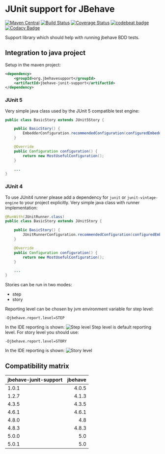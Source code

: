 # JUnit support for JBehave
[![Maven Central](https://maven-badges.herokuapp.com/maven-central/org.jbehavesupport/jbehave-junit-support/badge.svg)](https://maven-badges.herokuapp.com/maven-central/org.jbehavesupport/jbehave-junit-support)
[![Build Status](https://travis-ci.org/jbehavesupport/jbehave-junit-support.svg?branch=master)](https://travis-ci.org/jbehavesupport/jbehave-junit-support)
[![Coverage Status](https://coveralls.io/repos/github/jbehavesupport/jbehave-junit-support/badge.svg?branch=master)](https://coveralls.io/github/jbehavesupport/jbehave-junit-support?branch=master)
[![codebeat badge](https://codebeat.co/badges/adbb13e0-c146-4f58-847b-c1db713efbb7)](https://codebeat.co/projects/github-com-jbehavesupport-jbehave-junit-support-master)
[![Codacy Badge](https://api.codacy.com/project/badge/Grade/c8ccfdab225040f1ae25e128fab9ba4b)](https://www.codacy.com/app/mbocek/jbehave-junit-support?utm_source=github.com&amp;utm_medium=referral&amp;utm_content=jbehavesupport/jbehave-junit-support&amp;utm_campaign=Badge_Grade)

Support library which should help with running jbehave BDD tests.

## Integration to java project
Setup in the maven project:
```xml
<dependency>
    <groupId>org.jbehavesupport</groupId>
    <artifactId>jbehave-junit-support</artifactId>
</dependency>
```

### JUnit 5
Very simple java class used by the JUnit 5 compatible test engine:
```java
public class BasicStory extends JUnit5Story {

    public BasicStory() {
        EmbedderConfiguration.recommendedConfiguration(configuredEmbedder());
    }

    @Override
    public Configuration configuration() {
        return new MostUsefulConfiguration();
    }

    ...
}
```

### JUnit 4
To use JUnit4 runner please add a dependency for `junit` or `junit-vintage-engine` to your project explicitly.
Very simple java class with runner implementation:
```java
@RunWith(JUnitRunner.class)
public class BasicStory extends JUnitStory {

    public BasicStory() {
        JUnitRunnerConfiguration.recommendedConfiguration(configuredEmbedder());
    }

    @Override
    public Configuration configuration() {
        return new MostUsefulConfiguration();
    }

    ...
}
```

Stories can be run in two modes:
- step
- story

Reporting level can be chosen by jvm environment variable for step level:
```
-Djbehave.report.level=STEP
```
In the IDE reporting is shown:
![Step level](docs/images/step-level.png)
Step level is default reporting level. For story level you should use:
```
-Djbehave.report.level=STORY
```
In the IDE reporting is shown:
![Story level](docs/images/story-level.png)

## Compatibility matrix
| jbehave-junit-support | jbehave  |
|-----------------------| --------:|
| 1.0.1                 | 4.0.5    |
| 1.2.7                 | 4.1.3    |
| 4.3.5                 | 4.3.5    |
| 4.6.1                 | 4.6.1    |
| 4.8.0                 | 4.8      |
| 4.8.3                 | 4.8.3    |
| 5.0.0                 | 5.0      |
| 5.0.1                 | 5.0      |

